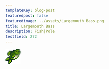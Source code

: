 ```yaml
---
templateKey: blog-post
featuredpost: false
featuredimage: ../assets/Largemouth_Bass.png
title: Largemouth Bass
description: Fish|Pole
testfield: 272
---
```

![Largemouth Bass](../assets/Largemouth_Bass.png)